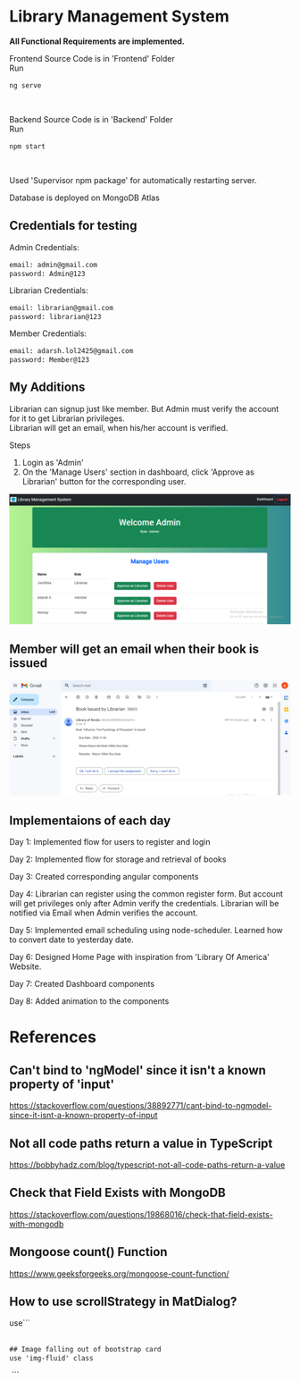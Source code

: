 # Library Management System

<strong>All Functional Requirements are implemented.</strong>

Frontend Source Code is in 'Frontend' Folder<br>
Run 
```
ng serve
```
<br>

Backend Source Code is in 'Backend' Folder<br>
Run
 ```
npm start
 ```
<br>

Used 'Supervisor npm package' for automatically restarting server. <br>

Database is deployed on MongoDB Atlas<br>
## Credentials for testing
Admin Credentials:

```
email: admin@gmail.com
password: Admin@123
```

Librarian Credentials:

```
email: librarian@gmail.com
password: librarian@123
```

Member Credentials:

```
email: adarsh.lol2425@gmail.com
password: Member@123
```

## My Additions
Librarian can signup just like member. But Admin must verify the account for it to get Librarian privileges. <br>
Librarian will get an email, when his/her account is verified.<br>

Steps<br>

1. Login as 'Admin'<br>
2. On the 'Manage Users' section in dashboard, click 'Approve as Librarian' button for the corresponding user.<br>

![Admin page](https://github.com/adarsh-2425/Library-Management-System/blob/f4809f6d54d47bfcb4b3741703689bd4e7ed6f05/Frontend/src/assets/images/admin.PNG)

## Member will get an email when their book is issued

![Email page](https://github.com/adarsh-2425/Library-Management-System/blob/d2d204c6c5cef035983f55845d0193e3b70ab0c9/Frontend/src/assets/images/issued.PNG)

## Implementaions of each day
Day 1:
Implemented flow for users to register and login

Day 2:
Implemented flow for storage and retrieval of books

Day 3:
Created corresponding angular components

Day 4:
Librarian can register using the common register form. But account will get privileges only after Admin verify the credentials. Librarian will be notified via Email when Admin verifies the account.

Day 5:
Implemented email scheduling using node-scheduler.
Learned how to convert date to yesterday date.

Day 6:
Designed Home Page with inspiration from 'Library Of America' Website.

Day 7:
Created Dashboard components

Day 8:
Added animation to the components

# References

## Can't bind to 'ngModel' since it isn't a known property of 'input'

https://stackoverflow.com/questions/38892771/cant-bind-to-ngmodel-since-it-isnt-a-known-property-of-input

## Not all code paths return a value in TypeScript

https://bobbyhadz.com/blog/typescript-not-all-code-paths-return-a-value

## Check that Field Exists with MongoDB
https://stackoverflow.com/questions/19868016/check-that-field-exists-with-mongodb

## Mongoose count() Function
https://www.geeksforgeeks.org/mongoose-count-function/

## How to use scrollStrategy in MatDialog?

use``` 
<mat-dialog-content>
``` 

## Image falling out of bootstrap card
use 'img-fluid' class
```
<img class="img-fluid" src="https://source.unsplash.com/XXpbdU_31Sg" alt="">
```